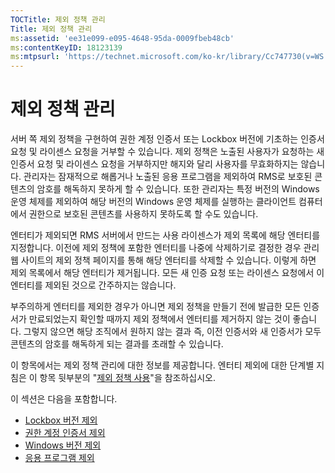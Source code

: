 ```yaml
---
TOCTitle: 제외 정책 관리
Title: 제외 정책 관리
ms:assetid: 'ee31e099-e095-4648-95da-0009fbeb48cb'
ms:contentKeyID: 18123139
ms:mtpsurl: 'https://technet.microsoft.com/ko-kr/library/Cc747730(v=WS.10)'
---
```


제외 정책 관리
==============

서버 쪽 제외 정책을 구현하여 권한 계정 인증서 또는 Lockbox 버전에 기초하는 인증서 요청 및 라이센스 요청을 거부할 수 있습니다. 제외 정책은 노출된 사용자가 요청하는 새 인증서 요청 및 라이센스 요청을 거부하지만 해지와 달리 사용자를 무효화하지는 않습니다. 관리자는 잠재적으로 해롭거나 노출된 응용 프로그램을 제외하여 RMS로 보호된 콘텐츠의 암호를 해독하지 못하게 할 수 있습니다. 또한 관리자는 특정 버전의 Windows 운영 체제를 제외하여 해당 버전의 Windows 운영 체제를 실행하는 클라이언트 컴퓨터에서 권한으로 보호된 콘텐츠를 사용하지 못하도록 할 수도 있습니다.

엔터티가 제외되면 RMS 서버에서 만드는 사용 라이센스가 제외 목록에 해당 엔터티를 지정합니다. 이전에 제외 정책에 포함한 엔터티를 나중에 삭제하기로 결정한 경우 관리 웹 사이트의 제외 정책 페이지를 통해 해당 엔터티를 삭제할 수 있습니다. 이렇게 하면 제외 목록에서 해당 엔터티가 제거됩니다. 모든 새 인증 요청 또는 라이센스 요청에서 이 엔터티를 제외된 것으로 간주하지는 않습니다.

부주의하게 엔터티를 제외한 경우가 아니면 제외 정책을 만들기 전에 발급한 모든 인증서가 만료되었는지 확인할 때까지 제외 정책에서 엔터티를 제거하지 않는 것이 좋습니다. 그렇지 않으면 해당 조직에서 원하지 않는 결과 즉, 이전 인증서와 새 인증서가 모두 콘텐츠의 암호를 해독하게 되는 결과를 초래할 수 있습니다.

이 항목에서는 제외 정책 관리에 대한 정보를 제공합니다. 엔터티 제외에 대한 단계별 지침은 이 항목 뒷부분의 "[제외 정책 사용](https://technet.microsoft.com/bbb1ce50-bc11-41cf-b75b-a6756141908f)"을 참조하십시오.

이 섹션은 다음을 포함합니다.

-   [Lockbox 버전 제외](https://technet.microsoft.com/e287f026-aab2-43ab-93bc-48087da82f36)
-   [권한 계정 인증서 제외](https://technet.microsoft.com/cba5e901-942c-4d06-9865-e6c4648c95e6)
-   [Windows 버전 제외](https://technet.microsoft.com/8b8a184d-ac0e-4a43-822c-d2fae2faf484)
-   [응용 프로그램 제외](https://technet.microsoft.com/b68ae4b2-b9ba-44ae-90cb-c88df600ec86)
